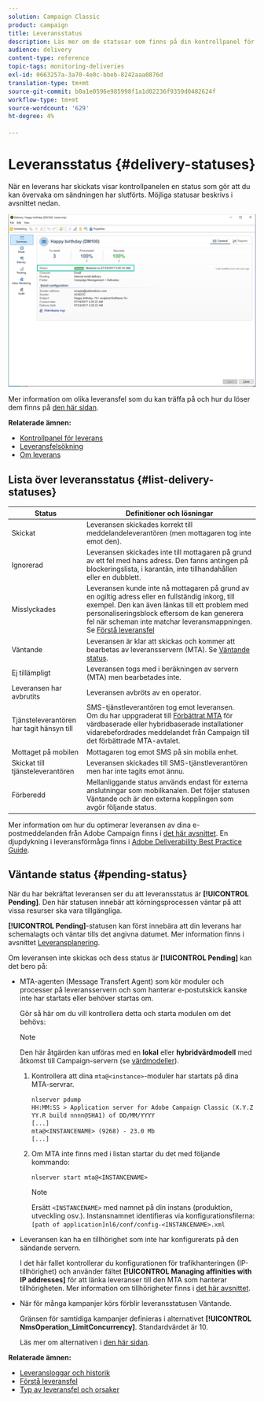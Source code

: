 ```yaml
---
solution: Campaign Classic
product: campaign
title: Leveransstatus
description: Läs mer om de statusar som finns på din kontrollpanel för leverans.
audience: delivery
content-type: reference
topic-tags: monitoring-deliveries
exl-id: 0663257a-3a70-4e0c-bbeb-8242aaa0876d
translation-type: tm+mt
source-git-commit: b0a1e0596e985998f1a1d02236f9359d0482624f
workflow-type: tm+mt
source-wordcount: '629'
ht-degree: 4%

---
```


# Leveransstatus {#delivery-statuses}

<!--ajouter intro 

ajouter screenshot -->

När en leverans har skickats visar kontrollpanelen en status som gör att du kan övervaka om sändningen har slutförts. Möjliga statusar beskrivs i avsnittet nedan.

![](assets/delivery-status.png)

Mer information om olika leveransfel som du kan träffa på och hur du löser dem finns på [den här sidan](../../delivery/using/understanding-delivery-failures.md).

**Relaterade ämnen:**

* [Kontrollpanel för leverans](../../delivery/using/delivery-dashboard.md)
* [Leveransfelsökning](../../delivery/using/delivery-troubleshooting.md)
* [Om leverans](../../delivery/using/about-deliverability.md)

## Lista över leveransstatus {#list-delivery-statuses}

<table> 
 <thead> 
  <tr> 
   <th> Status<br /> </th> 
   <th> Definitioner och lösningar<br /> </th> 
  </tr> 
 </thead> 
 <tbody> 
  <tr> 
   <td> Skickat<br /> </td> 
   <td> Leveransen skickades korrekt till meddelandeleverantören (men mottagaren tog inte emot den).<br /> </td> 
  </tr> 
  <tr> 
   <td> Ignorerad<br /> </td> 
   <td> Leveransen skickades inte till mottagaren på grund av ett fel med hans adress. Den fanns antingen på blockeringslista, i karantän, inte tillhandahållen eller en dubblett. <br /> </td> 
  </tr> 
  <tr> 
   <td> Misslyckades<br /> </td> 
   <td> Leveransen kunde inte nå mottagaren på grund av en ogiltig adress eller en fullständig inkorg, till exempel. Den kan även länkas till ett problem med personaliseringsblock eftersom de kan generera fel när scheman inte matchar leveransmappningen. Se <a href="../../delivery/using/understanding-delivery-failures.md" target="_blank">Förstå leveransfel</a><br /> </td> 
  </tr>
  <tr> 
   <td> Väntande<br /> </td> 
   <td> Leveransen är klar att skickas och kommer att bearbetas av leveransservern (MTA). Se <a href="#pending-status" target="_blank">Väntande status</a>.<br /> </td> 
  </tr> 
  <tr> 
   <td> Ej tillämpligt<br /> </td> 
   <td> Leveransen togs med i beräkningen av servern (MTA) men bearbetades inte.<br /> </td> 
  </tr>  
  <tr> 
   <td> Leveransen har avbrutits<br /> </td> 
   <td> Leveransen avbröts av en operator.<br /> </td> 
  </tr> 
  <tr> 
   <td> Tjänsteleverantören<br /> har tagit hänsyn till </td> 
   <td> SMS-tjänstleverantören tog emot leveransen.<br /> Om du har uppgraderat till  <a href="../../delivery/using/sending-with-enhanced-mta.md" target="_blank">Förbättrat MTA</a> för värdbaserade eller hybridbaserade installationer vidarebefordrades meddelandet från Campaign till det förbättrade MTA-avtalet.</td> 
  </tr> 
  <tr> 
   <td> Mottaget på mobilen<br /> </td> 
   <td> Mottagaren tog emot SMS på sin mobila enhet.<br /> </td> 
  </tr>
  <tr> 
   <td> Skickat till tjänsteleverantören<br /> </td> 
   <td> Leveransen skickades till SMS-tjänstleverantören men har inte tagits emot ännu.<br />
   </td> 
  </tr> 
  <tr> 
   <td> Förberedd<br /> </td> 
   <td> Mellanliggande status används endast för externa anslutningar som mobilkanalen. Det följer statusen Väntande och är den externa kopplingen som avgör följande status.<br /> </td> 
  </tr> 
 </tbody> 
</table>

Mer information om hur du optimerar leveransen av dina e-postmeddelanden från Adobe Campaign finns i [det här avsnittet](../../delivery/using/about-deliverability.md). En djupdykning i leveransförmåga finns i [Adobe Deliverability Best Practice Guide](https://experienceleague.adobe.com/docs/deliverability-learn/deliverability-best-practice-guide/introduction.html?lang=sv).

## Väntande status {#pending-status}

När du har bekräftat leveransen ser du att leveransstatus är **[!UICONTROL Pending]**. Den här statusen innebär att körningsprocessen väntar på att vissa resurser ska vara tillgängliga.

**[!UICONTROL Pending]**-statusen kan först innebära att din leverans har schemalagts och väntar tills det angivna datumet. Mer information finns i avsnittet [Leveransplanering](../../delivery/using/steps-sending-the-delivery.md#scheduling-the-delivery-sending).

Om leveransen inte skickas och dess status är **[!UICONTROL Pending]** kan det bero på:

* MTA-agenten (Message Transfert Agent) som kör moduler och processer på leveransservern och som hanterar e-postutskick kanske inte har startats eller behöver startas om.

   Gör så här om du vill kontrollera detta och starta modulen om det behövs:

   >[!NOTE]
   >
   >Den här åtgärden kan utföras med en **lokal** eller **hybridvärdmodell** med åtkomst till Campaign-servern (se [värdmodeller](../../installation/using/hosting-models.md)).

   1. Kontrollera att dina `mta@<instance>`-moduler har startats på dina MTA-servrar.

      ```
      nlserver pdump
      HH:MM:SS > Application server for Adobe Campaign Classic (X.Y.Z YY.R build nnnn@SHA1) of DD/MM/YYYY
      [...]
      mta@<INSTANCENAME> (9268) - 23.0 Mb
      [...]
      ```

   1. Om MTA inte finns med i listan startar du det med följande kommando:

      ```
      nlserver start mta@<INSTANCENAME>
      ```

      >[!NOTE]
      >
      >Ersätt `<INSTANCENAME>` med namnet på din instans (produktion, utveckling osv.). Instansnamnet identifieras via konfigurationsfilerna: `[path of application]nl6/conf/config-<INSTANCENAME>.xml`

* Leveransen kan ha en tillhörighet som inte har konfigurerats på den sändande servern.

   I det här fallet kontrollerar du konfigurationen för trafikhanteringen (IP-tillhörighet) och använder fältet **[!UICONTROL Managing affinities with IP addresses]** för att länka leveranser till den MTA som hanterar tillhörigheten. Mer information om tillhörigheter finns i [det här avsnittet](../../installation/using/configuring-campaign-server.md#delivery-settings).

* När för många kampanjer körs förblir leveransstatusen Väntande.

   Gränsen för samtidiga kampanjer definieras i alternativet **[!UICONTROL NmsOperation_LimitConcurrency]**. Standardvärdet är 10.

   Läs mer om alternativen i [den här sidan](../../installation/using/configuring-campaign-options.md).


**Relaterade ämnen:**

* [Leveransloggar och historik](#delivery-logs-and-history)
* [Förstå leveransfel](../../delivery/using/understanding-delivery-failures.md)
* [Typ av leveransfel och orsaker](../../delivery/using/understanding-delivery-failures.md#delivery-failure-types-and-reasons)
